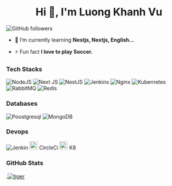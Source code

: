 <h1 align="center">Hi 👋, I'm Luong Khanh Vu</h1>

![GitHub followers](https://img.shields.io/github/followers/kvu-luong?logo=GitHub&style=for-the-badge)

- 🌱 I’m currently learning **Nestjs, Nextjs, English...**

- ⚡ Fun fact **I love to play Soccer.**

### Tech Stacks
![NodeJS](https://img.shields.io/badge/node.js-6DA55F?style=for-the-badge&logo=node.js&logoColor=white)
 ![Next JS](https://img.shields.io/badge/Next-black?style=for-the-badge&logo=next.js&logoColor=white)
 ![NestJS](https://img.shields.io/badge/nestjs-%23E0234E.svg?style=for-the-badge&logo=nestjs&logoColor=white) 
 ![Jenkins](https://img.shields.io/badge/jenkins-%232C5263.svg?style=for-the-badge&logo=jenkins&logoColor=white)
  ![Nginx](https://img.shields.io/badge/nginx-%23009639.svg?style=for-the-badge&logo=nginx&logoColor=white) 
  ![Kubernetes](https://img.shields.io/badge/kubernetes-%23326ce5.svg?style=for-the-badge&logo=kubernetes&logoColor=white)
  ![RabbitMQ](https://img.shields.io/badge/rabbitmq-%23FF6600.svg?&style=for-the-badge&logo=rabbitmq&logoColor=white)
  ![Redis](https://img.shields.io/badge/redis-%23DD0031.svg?&style=for-the-badge&logo=redis&logoColor=white)

### Databases
![Poostgresql](https://img.shields.io/badge/PostgreSQL-316192?style=for-the-badge&logo=postgresql&logoColor=white)
![MongoDB](https://img.shields.io/badge/MongoDB-%234ea94b.svg?style=for-the-badge&logo=mongodb&logoColor=white) 

### Devops
![Jenkin](https://img.shields.io/badge/Jenkins-D24939?style=for-the-badge&logo=Jenkins&logoColor=white)
<img src="https://encrypted-tbn0.gstatic.com/images?q=tbn:ANd9GcSmpkHiQfMI8Iny_fyN5D7Yfr6t72SbgKHy2g&usqp=CAU" alt="CircleCi" width="22" height="22"/> CircleCi
<img src="https://kubernetes.io/images/nav_logo.svg" alt="K8" width="22" height="22"/> K8

### GitHub Stats
[<p>&nbsp;<img align="center" src="https://github-readme-stats.vercel.app/api?username=kvu-luong&show_icons=true" alt="tiger" /></p>](https://github-readme-stats.vercel.app/api/top-langs/?username=kvu-luong&theme=blue-green)
